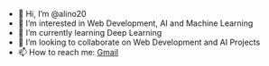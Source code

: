 - 👋 Hi, I’m @alino20
- 👀 I’m interested in Web Development, AI and Machine Learning
- 🌱 I’m currently learning Deep Learning
- 💞️ I’m looking to collaborate on Web Development and AI Projects
- 📫 How to reach me: [Gmail](mailto:alinosrati1995@gmail.com)

<!---
alino20/alino20 is a ✨ special ✨ repository because its `README.md` (this file) appears on your GitHub profile.
You can click the Preview link to take a look at your changes.
--->

